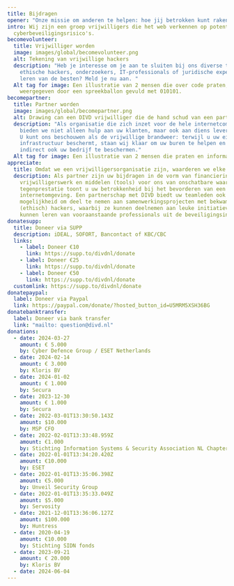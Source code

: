 ```yaml
---
title: Bijdragen
opener: "Onze missie om anderen te helpen: hoe jij betrokken kunt raken"
intro: Wij zijn een groep vrijwilligers die het web verkennen op potentiële
  cyberbeveiligingsrisico's.
becomevolunteer:
  title: Vrijwilliger worden
  image: images/global/becomevolunteer.png
  alt: Tekening van vrijwillige hackers
  description: "Heb je interesse om je aan te sluiten bij ons diverse team van
    ethische hackers, onderzoekers, IT-professionals of juridische experts en te
    leren van de besten? Meld je nu aan. "
  Alt tag for image: Een illustratie van 2 mensen die over code praten,
    weergegeven door een spreekballon gevuld met 010101.
becomepartner:
  title: Partner worden
  image: images/global/becomepartner.png
  alt: Drawing can een DIVD vrijwilliger die de hand schud van een partner
  description: "Als organisatie die zich inzet voor de hele internetcommunity,
    bieden we niet alleen hulp aan uw klanten, maar ook aan diens leveranciers.
    U kunt ons beschouwen als de vrijwillige brandweer: terwijl u uw eigen
    infrastructuur beschermt, staan wij klaar om uw buren te helpen en zo
    indirect ook uw bedrijf te beschermen."
  Alt tag for image: Een illustratie van 2 mensen die praten en informatie uitwisselen
appreciate:
  title: Omdat we een vrijwilligersorganisatie zijn, waarderen we elke donatie.
  description: Als partner zijn uw bijdragen in de vorm van financiering,
    vrijwilligerswerk en middelen (tools) voor ons van onschatbare waarde. Als
    tegenprestatie toont u uw betrokkenheid bij het bevorderen van een veiligere
    internetomgeving. Een partnerschap met DIVD biedt uw teamleden ook de
    mogelijkheid om deel te nemen aan samenwerkingsprojecten met bekwame
    (ethisch) hackers, waarbij ze kunnen deelnemen aan leuke initiatieven en
    kunnen leren van vooraanstaande professionals uit de beveiligingsindustrie.
donatesupp:
  title: Doneer via SUPP
  description: iDEAL, SOFORT, Bancontact of KBC/CBC
  links:
    - label: Doneer €10
      link: https://supp.to/divdnl/donate
    - label: Doneer €25
      link: https://supp.to/divdnl/donate
    - label: Doneer €50
      link: https://supp.to/divdnl/donate
  customlink: https://supp.to/divdnl/donate
donatepaypal:
  label: Doneer via Paypal
  link: https://paypal.com/donate/?hosted_button_id=U5MRM5XSH36BG
donatebanktransfer:
  label: Doneer via bank transfer
  link: "mailto: question@divd.nl"
donations:
  - date: 2024-03-27
    amount: € 5.000
    by: Cyber Defence Group / ESET Netherlands
  - date: 2024-02-14
    amount: € 3.000
    by: Kloris BV
  - date: 2024-01-02
    amount: € 1.000
    by: Secura
  - date: 2023-12-30
    amount: € 1.000
    by: Secura
  - date: 2022-03-01T13:30:50.143Z
    amount: $10.000
    by: MSP CFO
  - date: 2022-02-01T13:33:48.959Z
    amount: €1.000
    by: Stichting Information Systems & Security Association NL Chapter
  - date: 2022-01-01T13:34:20.420Z
    amount: €10.000
    by: ESET
  - date: 2022-01-01T13:35:06.398Z
    amount: €5.000
    by: Unveil Security Group
  - date: 2022-01-01T13:35:33.049Z
    amount: $5.000
    by: Servosity
  - date: 2021-12-01T13:36:06.127Z
    amount: $100.000
    by: Huntress
  - date: 2020-04-19
    amount: €10.000
    by: Stichting SIDN fonds
  - date: 2023-09-21
    amount: € 20.000
    by: Kloris BV
  - date: 2024-06-04
---
```

